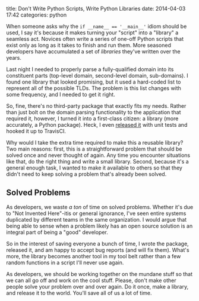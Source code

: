 title: Don't Write Python Scripts, Write Python Libraries
date: 2014-04-03 17:42
categories: python

When someone asks why the `if __name__ == '__main__'` idiom should be used, I
say it's because it makes turning your "script" into a "library" a seamless
act. Novices often write a series of one-off Python scripts that exist only as
long as it takes to finish and run them. More seasoned developers have accumulated a set of *libraries* they've written over
the years.

Last night I needed to properly parse a fully-qualified domain into
its constituent parts (top-level domain, second-level domain, sub-domains). I
found one library that looked promising, but it used a hard-coded list to
represent all of the possible TLDs. The problem is this list changes with some 
frequency, and I needed to get it right. 

So, fine, there's no third-party package that exactly fits my needs. Rather than
just bolt on the domain parsing functionality to the application that required
it, however, I turned it into a first-class citizen: a library (more accurately,
a Python package). Heck, I even [released it](https://github.com/jeffknupp/domain-parser) with unit tests and hooked it up to
TravisCI.

Why would I take the extra time required to make this a reusable library? Two
main reasons: first, this is a straightforward problem that should be solved once and never
thought of again. Any time you encounter situations like that, do the right
thing and write a small library. Second, because it's a general enough task,
I wanted to make it available to others so that they didn't need to keep solving
a problem that's already been solved.

## Solved Problems

As developers, we waste *a ton* of time on solved problems. Whether it's due to
"Not Invented Here"-itis or general ignorance, I've seen entire systems
duplicated by different teams in the same organization. I would argue that being 
able to sense when a problem likely has an open source solution is an integral
part of being a "good" developer. 

So in the interest of saving everyone a bunch of time, I wrote the package, released it,
and am happy to accept bug reports (and will fix them). What's more, the library
becomes another tool in my tool belt rather than a few random functions in a
script I'll never use again. 

As developers, we should be working together
on the mundane stuff so that we can all go off and work on the cool stuff.
Please, don't make other people solve your problem over and over again. Do it
once, make a library, and release it to the world. You'll save all of us a lot
of time.
